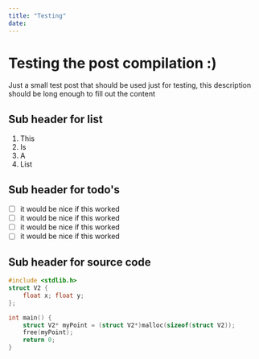 ```yaml
---
title: "Testing"
date: 
---
```


# Testing the post compilation :)

Just a small test post that should be used just for testing, this description should be long enough to fill out the content

## Sub header for list
1. This
2. Is
3. A
4. List

## Sub header for todo's
- [ ] it would be nice if this worked
- [ ] it would be nice if this worked
- [ ] it would be nice if this worked
- [ ] it would be nice if this worked

## Sub header for source code
```c
#include <stdlib.h>
struct V2 {
    float x; float y;
};

int main() {
    struct V2* myPoint = (struct V2*)malloc(sizeof(struct V2));
    free(myPoint);
    return 0;
}
```

